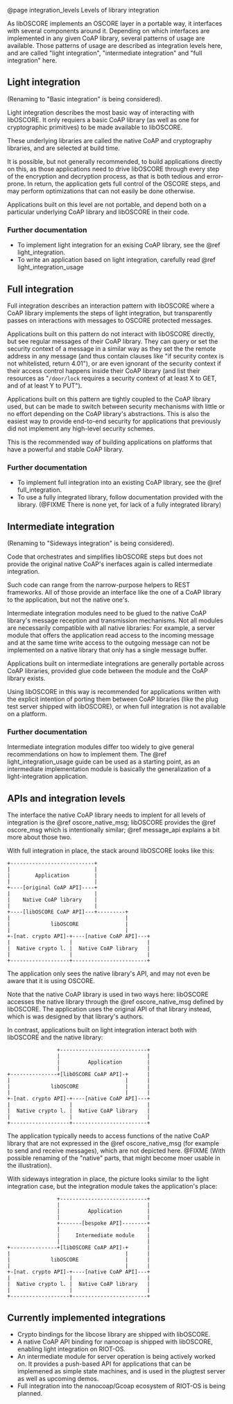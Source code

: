 @page integration_levels Levels of library integration

As libOSCORE implements an OSCORE layer in a portable way,
it interfaces with several components around it.
Depending on which interfaces are implemented in any given CoAP library,
several patterns of usage are available.
Those patterns of usage are described as integration levels here,
and are called "light integration", "intermediate integration" and "full integration" here.

Light integration
-----------------

(Renaming to "Basic integration" is being considered).

Light integration describes the most basic way of interacting with libOSCORE.
It only requiers a basic CoAP library
(as well as one for cryptographic primitives)
to be made available to libOSCORE.

These underlying libraries are called the native CoAP and cryptography libraries,
and are selected at build time.

It is possible, but not generally recommended, to build applications directly on this,
as those applications need to drive libOSCORE through every step of the encryption and decryption process,
as that is both tedious and error-prone.
In return, the application gets full control of the OSCORE steps,
and may perform optimizations that can not easily be done otherwise.

Applications built on this level are not portable,
and depend both on a particular underlying CoAP library and libOSCORE in their code.

### Further documentation

* To implement light integration for an exising CoAP library, see the @ref light_integration.
* To write an application based on light integration, carefully read @ref light_integration_usage

Full integration
----------------

Full integration describes an interaction pattern with libOSCORE
where a CoAP library implements the steps of light integration,
but transparently passes on interactions with messages to OSCORE protected messages.

Applications built on this pattern do not interact with libOSCORE directly,
but see regular messages of their CoAP library.
They can query or set the security context of a message
in a similar way as they set the the remote address in any message
(and thus contain clauses like "if security contex is not whitelisted, return 4.01"),
or are even ignorant of the security context if their access control happens inside their CoAP library
(and list their resources as "`/door/lock` requires a security context of at least X to GET, and of at least Y to PUT").

Applications built on this pattern are tightly coupled to the CoAP library used,
but can be made to switch between security mechanisms with little or no effort
depending on the CoAP library's abstractions.
This is also the easiest way to provide end-to-end security
for applications that previously did not implement any high-level security schemes.

This is the recommended way of building applications
on platforms that have a powerful and stable CoAP library.

### Further documentation

* To implement full integration into an existing CoAP library, see the @ref full_integration.
* To use a fully integrated library, follow documentation provided with the library. (@FIXME There is none yet, for lack of a fully integrated library)

Intermediate integration
------------------------

(Renaming to "Sideways integration" is being considered).

Code that orchestrates and simplifies libOSCORE steps
but does not provide the original native CoAP's inerfaces again
is called intermediate integration.

Such code can range from the narrow-purpose helpers to REST frameworks.
All of those provide an interface like the one of a CoAP library to the application,
but not the native one's.

Intermediate integration modules need to be glued to the native CoAP library's message reception and transmission mechanisms.
Not all modules are necessarily compatible with all native libraries:
For example, a server module that offers the application read access to the incoming message
and at the same time write access to the outgoing message
can not be implemented on a native library that only has a single message buffer.

Applications built on intermediate integrations are generally portable across CoAP libraries,
provided glue code between the module and the CoAP library exists.

Using libOSCORE in this way is recommended for applications written with the explicit intention of porting them between CoAP libraries (like the plug test server shipped with libOSCORE),
or when full integration is not available on a platform.

### Further documentation

Intermediate integration modules differ too widely to give general recommendations on how to implement them.
The @ref light_integration_usage guide can be used as a starting point, as an intermediate implementation module is basically the generalization of a light-integration application.

APIs and integration levels
---------------------------

The interface the native CoAP library needs to implent for all levels of integration
is the @ref oscore_native_msg;
libOSCORE provides the @ref oscore_msg which is intentionally similar;
@ref message_api explains a bit more about those two.

With full integration in place, the stack around libOSCORE looks like this:

    +---------------------------+
    |                           |
    |        Application        |
    |                           |
    +----[original CoAP API]----+
    |                           |
    |    Native CoAP library    |
    |                           |
    +----[libOSCORE CoAP API]---+---------+
    |                                     |
    |             libOSCORE               |
    |                                     |
    +-[nat. crypto API]-+----[native CoAP API]---+
    |                   |                        |
    |  Native crypto l. |  Native CoAP library   |
    |                   |                        |
    +-------------------+------------------------+

The application only sees the native library's API,
and may not even be aware that it is using OSCORE.

Note that the native CoAP library is used in two ways here:
libOSCORE accesses the native library through the @ref oscore_native_msg defined by libOSCORE.
The application uses the original API of that library instead, which is was designed by that library's authors.

In contrast, applications built on light integration interact both with libOSCORE and the native library:

                    +----------------------------+
                    |                            |
                    |         Application        |
                    |                            |
    +---------------+[libOSCORE CoAP API]-+      |
    |                                     |      |
    |             libOSCORE               |      |
    |                                     |      |
    +-[nat. crypto API]-+----[native CoAP API]---+
    |                   |                        |
    |  Native crypto l. |  Native CoAP library   |
    |                   |                        |
    +-------------------+------------------------+

The application typically needs to access functions of the native CoAP library that are not expressed in the @ref oscore_native_msg
(for example to send and receive messages), which are not depicted here.
@FIXME (With possible renaming of the "native" parts, that might become moer usable in the illustration).

With sideways integration in place, the picture looks similar to the light integration case,
but the integration module takes the application's place:

                    +----------------------------+
                    |                            |
                    |         Application        |
                    |                            |
                    +-------[bespoke API]--------+
                    |                            |
                    |     Intermediate module    |
                    |                            |
    +---------------+[libOSCORE CoAP API]-+      |
    |                                     |      |
    |             libOSCORE               |      |
    |                                     |      |
    +-[nat. crypto API]-+----[native CoAP API]---+
    |                   |                        |
    |  Native crypto l. |  Native CoAP library   |
    |                   |                        |
    +-------------------+------------------------+

Currently implemented integrations
----------------------------------

* Crypto bindings for the libcose library are shipped with libOSCORE.
* A native CoAP API binding for nanocoap is shipped with libOSCORE,
  enabling light integration on RIOT-OS.
* An intermediate module for server operation is being actively worked on.
  It provides a push-based API for applications that can be implemened as simple state machines,
  and is used in the plugtest server as well as upcoming demos.
* Full integration into the nanocoap/Gcoap ecosystem of RIOT-OS is being planned.
